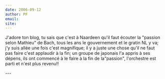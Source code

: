 ```yaml
---
date: 2006-09-12
author: PF
email: 
site: 
---
```


<p> J'adore ton blog, tu sais que c'est à Naardeen qu'il faut écouter la &quot;passion selon Mathieu&quot; de Bach, tous les ans le gouvernement  et le gratin NL y va; j'y suis allée une fois c'est magnifique; il y a juste une chose qu'il ne faut pas faire c'est applaudir à la fin; un groupe de japonais l'a appris à ses dépens, ils ont commencé à le faire à la fin de la&quot;passion&quot;, l'orchestre est parti et n'est plus revenu!!<br />
</p>
---
